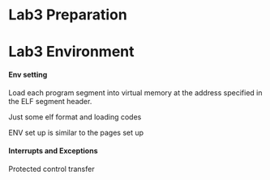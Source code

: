 # Lab3 Preparation





# Lab3 Environment

#### Env setting

Load each program segment into virtual memory at the address specified in the ELF segment header.

Just some elf format and loading codes

ENV set up is similar to the pages set up

#### Interrupts and Exceptions

Protected control transfer

